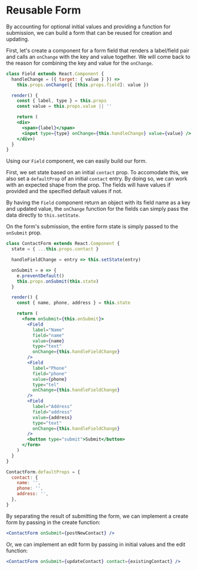 # Reusable Form

By accounting for optional initial values and providing a function for submission, we can build a form that can be reused for creation and updating.

First, let's create a component for a form field that renders a label/field pair and calls an `onChange` with the key and value together. We will come back to the reason for combining the key and value for the `onChange`.

```jsx
class Field extends React.Component {
  handleChange = ({ target: { value } }) =>
    this.props.onChange({ [this.props.field]: value })

  render() {
    const { label, type } = this.props
    const value = this.props.value || ''

    return (
    <div>
      <span>{label}</span>
      <input type={type} onChange={this.handleChange} value={value} />
    </div>)
  }
}
```

Using our `Field` component, we can easily build our form.

First, we set state based on an initial `contact` prop. To accomodate this, we also set a `defaultProp` of an initial `contact` entry. By doing so, we can work with an expected shape from the prop. The fields will have values if provided and the specified default values if not.

By having the `Field` component return an object with its field name as a key and updated value, the `onChange` function for the fields can simply pass the data directly to `this.setState`.

On the form's submission, the entire form state is simply passed to the `onSubmit` prop.

```jsx
class ContactForm extends React.Component {
  state = { ...this.props.contact }

  handleFieldChange = entry => this.setState(entry)

  onSubmit = e => {
    e.preventDefault()
    this.props.onSubmit(this.state)
  }

  render() {
    const { name, phone, address } = this.state

    return (
      <form onSubmit={this.onSubmit}>
        <Field
          label="Name"
          field="name"
          value={name}
          type="text"
          onChange={this.handleFieldChange}
        />
        <Field
          label="Phone"
          field="phone"
          value={phone}
          type="tel"
          onChange={this.handleFieldChange}
        />
        <Field
          label="Address"
          field="address"
          value={address}
          type="text"
          onChange={this.handleFieldChange}
        />
        <button type="submit">Submit</button>
      </form>
    )
  }
}

ContactForm.defaultProps = {
  contact: {
    name: '',
    phone: '',
    address: '',
  },
}
```

By separating the result of submitting the form, we can implement a create form by passing in the create function:

```jsx
<ContactForm onSubmit={postNewContact} />
```

Or, we can implement an edit form by passing in initial values and the edit function:

```jsx
<ContactForm onSubmit={updateContact} contact={existingContact} />
```
